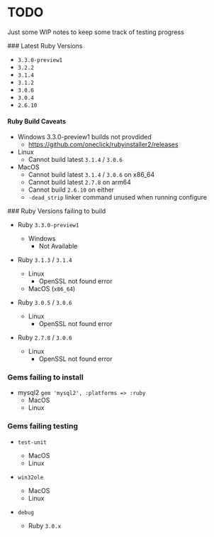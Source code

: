 # TODO

Just some WIP notes to keep some track of testing progress

### Latest Ruby Versions
 
- `3.3.0-preview1`
- `3.2.2`
- `3.1.4`
- `3.1.2`
- `3.0.6`
- `3.0.4`
- `2.6.10`

#### Ruby Build Caveats

- Windows 3.3.0-preview1 builds not provdided
  - https://github.com/oneclick/rubyinstaller2/releases
- Linux
  - Cannot build latest `3.1.4` / `3.0.6`
- MacOS
  - Cannot build latest `3.1.4` / `3.0.6` on x86_64
  - Cannot build latest `2.7.8` on arm64
  - Cannot build `2.6.10` on either
  - `-dead_strip` linker command unused when running configure

### Ruby Versions failing to build

- Ruby `3.3.0-preview1`
  - Windows
    - Not Available

- Ruby  `3.1.3` / `3.1.4`
  - Linux 
    - OpenSSL not found error
  - MacOS (`x86_64`)

- Ruby  `3.0.5` / `3.0.6`
  - Linux
    - OpenSSL not found error


- Ruby  `2.7.8` / `3.0.6`
  - Linux
    - OpenSSL not found error

### Gems failing to install

- mysql2 `gem 'mysql2', :platforms => :ruby`
  - MacOS
  - Linux

### Gems failing testing

- `test-unit`
  - MacOS
  - Linux

- `win32ole`
  - MacOS
  - Linux

- `debug`
  - Ruby `3.0.x`
